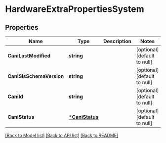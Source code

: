 # HardwareExtraPropertiesSystem

## Properties
Name | Type | Description | Notes
------------ | ------------- | ------------- | -------------
**CaniLastModified** | **string** |  | [optional] [default to null]
**CaniSlsSchemaVersion** | **string** |  | [optional] [default to null]
**CaniId** | **string** |  | [optional] [default to null]
**CaniStatus** | [***CaniStatus**](CANIStatus.md) |  | [optional] [default to null]

[[Back to Model list]](../README.md#documentation-for-models) [[Back to API list]](../README.md#documentation-for-api-endpoints) [[Back to README]](../README.md)

